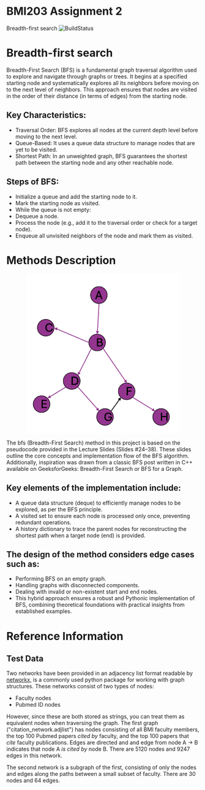 # BMI203 Assignment 2
Breadth-first search
![BuildStatus](https://github.com/zoechen0717/HW2-BFS/workflows/HW2-BFS/badge.svg?event=push)

# Breadth-first search
Breadth-First Search (BFS) is a fundamental graph traversal algorithm used to explore and navigate through graphs or trees. It begins at a specified starting node and systematically explores all its neighbors before moving on to the next level of neighbors. This approach ensures that nodes are visited in the order of their distance (in terms of edges) from the starting node.

## Key Characteristics:
* Traversal Order: BFS explores all nodes at the current depth level before moving to the next level.
* Queue-Based: It uses a queue data structure to manage nodes that are yet to be visited.
* Shortest Path: In an unweighted graph, BFS guarantees the shortest path between the starting node and any other reachable node.

## Steps of BFS:
* Initialize a queue and add the starting node to it.
* Mark the starting node as visited.
* While the queue is not empty:
* Dequeue a node.
* Process the node (e.g., add it to the traversal order or check for a target node).
* Enqueue all unvisited neighbors of the node and mark them as visited.

# Methods Description

<p align="center">
  <img src="image.png" alt="Diagram" width="400">
</p>

The bfs (Breadth-First Search) method in this project is based on the pseudocode provided in the Lecture Slides (Slides #24–38).
These slides outline the core concepts and implementation flow of the BFS algorithm. Additionally, inspiration was drawn from a classic BFS post written in C++ available on GeeksforGeeks: Breadth-First Search or BFS for a Graph.

## Key elements of the implementation include:

* A queue data structure (deque) to efficiently manage nodes to be explored, as per the BFS principle.
* A visited set to ensure each node is processed only once, preventing redundant operations.
* A history dictionary to trace the parent nodes for reconstructing the shortest path when a target node (end) is provided.

## The design of the method considers edge cases such as:

* Performing BFS on an empty graph.
* Handling graphs with disconnected components.
* Dealing with invalid or non-existent start and end nodes.
* This hybrid approach ensures a robust and Pythonic implementation of BFS, combining theoretical foundations with practical insights from established examples.

# Reference Information
## Test Data
Two networks have been provided in an adjacency list format readable by [networkx](https://networkx.org/), is a commonly used python package for working with graph structures. These networks consist of two types of nodes:
* Faculty nodes
* Pubmed ID nodes

However, since these are both stored as strings, you can treat them as equivalent nodes when traversing the graph. The first graph ("citation_network.adjlist") has nodes consisting of all BMI faculty members, the top 100 Pubmed papers *cited by* faculty, and the top 100 papers that *cite* faculty publications. Edges are directed and and edge from node A -> B indicates that node A *is cited by* node B. There are 5120 nodes and 9247 edges in this network.

The second network is a subgraph of the first, consisting of only the nodes and edges along the paths between a small subset of faculty. There are 30 nodes and 64 edges.
